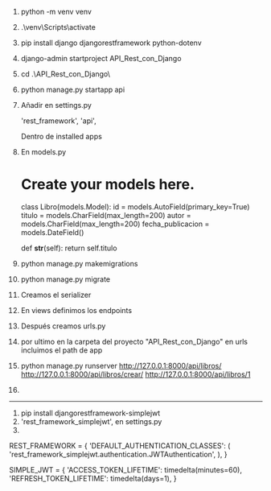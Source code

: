 1. python -m venv venv
2. .\venv\Scripts\activate
3. pip install django djangorestframework python-dotenv
4. django-admin startproject API_Rest_con_Django
5. cd .\API_Rest_con_Django\
6. python manage.py startapp api
7. Añadir en settings.py
    
    'rest_framework',
    'api',

   Dentro de installed apps

8. En models.py
    # Create your models here.
    class Libro(models.Model):
    id = models.AutoField(primary_key=True)
    titulo = models.CharField(max_length=200)
    autor = models.CharField(max_length=200)
    fecha_publicacion = models.DateField()

    def __str__(self):
        return self.titulo

9. python manage.py makemigrations

10. python manage.py migrate

11. Creamos el serializer

12. En views definimos los endpoints

13. Después creamos urls.py

14. por ultimo en la carpeta del proyecto "API_Rest_con_Django" en urls incluimos el path de app

15. python manage.py runserver
http://127.0.0.1:8000/api/libros/
http://127.0.0.1:8000/api/libros/crear/
http://127.0.0.1:8000/api/libros/1

16. 

---

1. pip install djangorestframework-simplejwt
2. 'rest_framework_simplejwt', en settings.py
3. 
REST_FRAMEWORK = {
    'DEFAULT_AUTHENTICATION_CLASSES': (
        'rest_framework_simplejwt.authentication.JWTAuthentication',
    ),
}

SIMPLE_JWT = {
    'ACCESS_TOKEN_LIFETIME': timedelta(minutes=60),
    'REFRESH_TOKEN_LIFETIME': timedelta(days=1),
}

